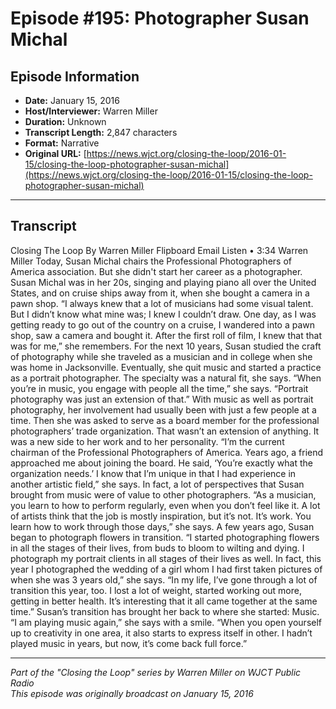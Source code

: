 # Episode #195: Photographer Susan Michal



## Episode Information

- **Date:** January 15, 2016
- **Host/Interviewer:** Warren Miller
- **Duration:** Unknown
- **Transcript Length:** 2,847 characters
- **Format:** Narrative
- **Original URL:** [https://news.wjct.org/closing-the-loop/2016-01-15/closing-the-loop-photographer-susan-michal](https://news.wjct.org/closing-the-loop/2016-01-15/closing-the-loop-photographer-susan-michal)

---

## Transcript

Closing The Loop
By
Warren Miller
Flipboard
Email
Listen
•
3:34
Warren Miller
Today, Susan Michal chairs the Professional Photographers of America association. But she didn't start her career as a photographer.
Susan Michal was in her 20s, singing and playing piano all over the United States, and on cruise ships away from it, when she bought a camera in a pawn shop.
“I always knew that a lot of musicians had some visual talent. But I didn’t know what mine was; I knew I couldn’t draw. One day, as I was getting ready to go out of the country on a cruise, I wandered into a pawn shop, saw a camera and bought it. After the first roll of film, I knew that that was for me,” she remembers.
For the next 10 years, Susan studied the craft of photography while she traveled as a musician and in college when she was home in Jacksonville. Eventually, she quit music and started a practice as a portrait photographer. The specialty was a natural fit, she says.
“When you’re in music, you engage with people all the time,” she says. “Portrait photography was just an extension of that.”
With music as well as portrait photography, her involvement had usually been with just a few people at a time. Then she was asked to serve as a board member for the professional photographers’ trade organization. That wasn’t an extension of anything. It was a new side to her work and to her personality.
“I’m the current chairman of the Professional Photographers of America. Years ago, a friend approached me about joining the board. He said, ‘You’re exactly what the organization needs.’ I know that I’m unique in that I had experience in another artistic field,” she says.
In fact, a lot of perspectives that Susan brought from music were of value to other photographers.
“As a musician, you learn to how to perform regularly, even when you don’t feel like it. A lot of artists think that the job is mostly inspiration, but it’s not. It’s work. You learn how to work through those days,” she says.
A few years ago, Susan began to photograph flowers in transition.
“I started photographing flowers in all the stages of their lives, from buds to bloom to wilting and dying. I photograph my portrait clients in all stages of their lives as well. In fact, this year I photographed the wedding of a girl whom I had first taken pictures of when she was 3 years old,” she says. “In my life, I’ve gone through a lot of transition this year, too. I lost a lot of weight, started working out more, getting in better health. It’s interesting that it all came together at the same time.”
Susan’s transition has brought her back to where she started: Music.
“I am playing music again,” she says with a smile. “When you open yourself up to creativity in one area, it also starts to express itself in other. I hadn’t played music in years, but now, it’s come back full force.”

---

*Part of the "Closing the Loop" series by Warren Miller on WJCT Public Radio*  
*This episode was originally broadcast on January 15, 2016*
